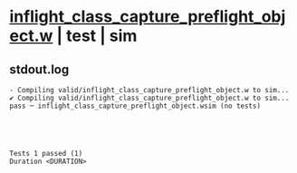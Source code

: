 # [inflight_class_capture_preflight_object.w](../../../../../examples/tests/valid/inflight_class_capture_preflight_object.w) | test | sim

## stdout.log
```log
- Compiling valid/inflight_class_capture_preflight_object.w to sim...
✔ Compiling valid/inflight_class_capture_preflight_object.w to sim...
pass ─ inflight_class_capture_preflight_object.wsim (no tests)
 




Tests 1 passed (1) 
Duration <DURATION>

```

